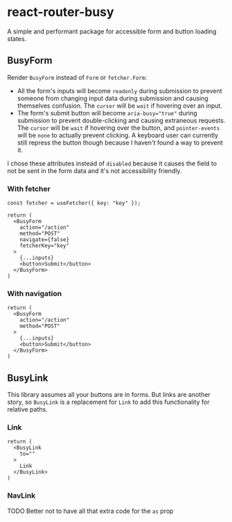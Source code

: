 # react-router-busy

A simple and performant package for accessible form and button loading states.

## BusyForm

Render `BusyForm` instead of `Form` or `fetcher.Form`:
* All the form's inputs will become `readonly` during submission to prevent someone from changing input data during submission and causing themselves confusion. The `cursor` will be `wait` if hovering over an input.
* The form's submit button will become `aria-busy="true"` during submission to prevent double-clicking and causing extraneous requests. The `cursor` will be `wait` if hovering over the button, and `pointer-events` will be `none` to actually prevent clicking. A keyboard user can currently still repress the button though because I haven't found a way to prevent it.

I chose these attributes instead of `disabled` because it causes the field to not be sent in the form data and it's not accessibility friendly.

### With fetcher

```tsx
const fetcher = useFetcher({ key: "key" });

return (
  <BusyForm
    action="/action"
    method="POST"
    navigate={false}
    fetcherKey="key"
  >
    {...inputs}
    <button>Submit</button>
  </BusyForm>
)
```

### With navigation

```tsx
return (
  <BusyForm
    action="/action"
    method="POST"
  >
    {...inputs}
    <button>Submit</button>
  </BusyForm>
)
```

## BusyLink

This library assumes all your buttons are in forms. But links are another story, so `BusyLink` is a replacement for `Link` to add this functionality for relative paths.

### Link

```tsx
return (
  <BusyLink
    to=""
  >
    Link
  </BusyLink>
)
```

### NavLink

TODO Better not to have all that extra code for the `as` prop